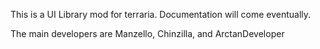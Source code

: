 This is a UI Library mod for terraria. Documentation will come eventually.

The main developers are Manzello, Chinzilla, and ArctanDeveloper
